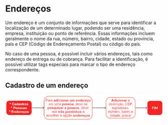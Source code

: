 # Endereços

Um endereço é um conjunto de informações que serve para identificar a localização de um determinado lugar, podendo ser uma residência, empresa, instituição ou ponto de referência. Essas informações incluem geralmente o nome da rua, número, bairro, cidade, estado ou província, país e CEP (Código de Endereçamento Postal) ou código do país.

No caso de uma pessoa, é possível incluir vários endereços, tais como endereço de entrega ou de cobrança. Para facilitar a identificação, é possível utilizar tags especiais para marcar o tipo de endereço correspondente.

## Cadastro de um endereço

![Cadastro - Endereços](personAddress.png)